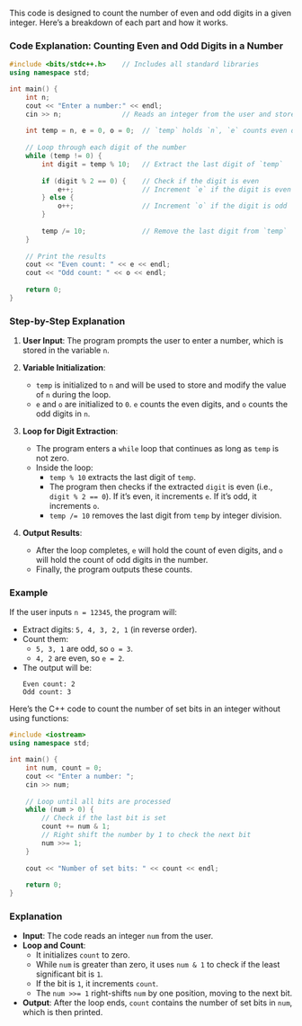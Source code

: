 This code is designed to count the number of even and odd digits in a given integer. Here’s a breakdown of each part and how it works.

### Code Explanation: Counting Even and Odd Digits in a Number

```cpp
#include <bits/stdc++.h>    // Includes all standard libraries
using namespace std;

int main() {
    int n;
    cout << "Enter a number:" << endl;
    cin >> n;               // Reads an integer from the user and stores it in `n`
    
    int temp = n, e = 0, o = 0;  // `temp` holds `n`, `e` counts even digits, and `o` counts odd digits
    
    // Loop through each digit of the number
    while (temp != 0) {
        int digit = temp % 10;   // Extract the last digit of `temp`
        
        if (digit % 2 == 0) {    // Check if the digit is even
            e++;                 // Increment `e` if the digit is even
        } else {
            o++;                 // Increment `o` if the digit is odd
        }
        
        temp /= 10;              // Remove the last digit from `temp`
    }
    
    // Print the results
    cout << "Even count: " << e << endl;
    cout << "Odd count: " << o << endl;
    
    return 0;
}
```

### Step-by-Step Explanation

1. **User Input**: The program prompts the user to enter a number, which is stored in the variable `n`.

2. **Variable Initialization**:
   - `temp` is initialized to `n` and will be used to store and modify the value of `n` during the loop.
   - `e` and `o` are initialized to `0`. `e` counts the even digits, and `o` counts the odd digits in `n`.

3. **Loop for Digit Extraction**:
   - The program enters a `while` loop that continues as long as `temp` is not zero.
   - Inside the loop:
     - `temp % 10` extracts the last digit of `temp`.
     - The program then checks if the extracted `digit` is even (i.e., `digit % 2 == 0`). If it’s even, it increments `e`. If it’s odd, it increments `o`.
     - `temp /= 10` removes the last digit from `temp` by integer division.

4. **Output Results**:
   - After the loop completes, `e` will hold the count of even digits, and `o` will hold the count of odd digits in the number.
   - Finally, the program outputs these counts.

### Example
If the user inputs `n = 12345`, the program will:
   - Extract digits: `5, 4, 3, 2, 1` (in reverse order).
   - Count them: 
      - `5, 3, 1` are odd, so `o = 3`.
      - `4, 2` are even, so `e = 2`.
   - The output will be:
     ```
     Even count: 2
     Odd count: 3
     ```
Here’s the C++ code to count the number of set bits in an integer without using functions:

```cpp
#include <iostream>
using namespace std;

int main() {
    int num, count = 0;
    cout << "Enter a number: ";
    cin >> num;
    
    // Loop until all bits are processed
    while (num > 0) {
        // Check if the last bit is set
        count += num & 1;
        // Right shift the number by 1 to check the next bit
        num >>= 1;
    }
    
    cout << "Number of set bits: " << count << endl;
    
    return 0;
}
```

### Explanation
- **Input**: The code reads an integer `num` from the user.
- **Loop and Count**:
  - It initializes `count` to zero.
  - While `num` is greater than zero, it uses `num & 1` to check if the least significant bit is `1`.
  - If the bit is `1`, it increments `count`.
  - The `num >>= 1` right-shifts `num` by one position, moving to the next bit.
- **Output**: After the loop ends, `count` contains the number of set bits in `num`, which is then printed.
